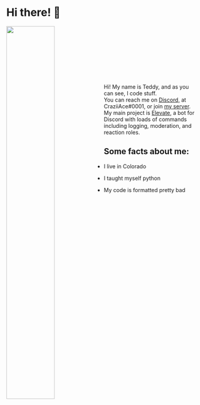 # Hi there! 👋

<p align="left">
 <img align="left" width="50%" height="50%" src="https://github-readme-stats.vercel.app/api?username=craziiace&show_icons=true&hide_border=true&count_private=true&title_color=fff&icon_color=79ff97&text_color=9f9f9f&bg_color=151515" />
</p><br><br><br><br><br><br><br><br>

<p align="left">
Hi! My name is Teddy, and as you can see, I code stuff.<br>
You can reach me on <a href="https://discord.gg/zwyFZ7h">Discord,</a> at CraziiAce#0001, or join <a href="https://discord.gg/zwyFZ7h">my server</a>.<br>
My main project is <a href="https://elevatebot.xyz">Elevate</a>, a bot for Discord with loads of commands including logging, moderation, and reaction roles.
</p>

## Some facts about me:

- I live in Colorado

- I taught myself python

- My code is formatted pretty bad
